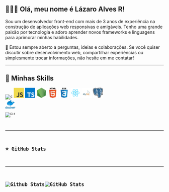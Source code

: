 ## 👨🏼‍💻 Olá, meu nome é Lázaro Alves R!

Sou um desenvolvedor front-end com mais de 3 anos de experiência na construção de aplicações web responsivas e amigáveis. Tenho uma grande paixão por tecnologia e adoro aprender novos frameworks e linguagens para aprimorar minhas habilidades.

💬 Estou sempre aberto a perguntas, ideias e colaborações. Se você quiser discutir sobre desenvolvimento web, compartilhar experiências ou simplesmente trocar informações, não hesite em me contatar!

---

## 🚀 Minhas Skills

<code><img height="32" src="https://cdn.iconscout.com/icon/free/png-512/c-programming-569564.png" alt="c"/></code>
<code><img height="32" src="https://raw.githubusercontent.com/github/explore/80688e429a7d4ef2fca1e82350fe8e3517d3494d/topics/javascript/javascript.png" alt="Javascript"/></code>
<code><img height="32" src="https://raw.githubusercontent.com/github/explore/80688e429a7d4ef2fca1e82350fe8e3517d3494d/topics/typescript/typescript.png" alt="Typescript"/></code>
<code><img height="32" src="https://raw.githubusercontent.com/github/explore/80688e429a7d4ef2fca1e82350fe8e3517d3494d/topics/nodejs/nodejs.png" alt="Nodejs"/></code>
<code><img height="32" src="https://raw.githubusercontent.com/github/explore/80688e429a7d4ef2fca1e82350fe8e3517d3494d/topics/html/html.png" alt="HTML5"/></code>
<code><img height="32" src="https://raw.githubusercontent.com/github/explore/80688e429a7d4ef2fca1e82350fe8e3517d3494d/topics/css/css.png" alt="CSS"/></code>
<code><img height="32" src="https://raw.githubusercontent.com/github/explore/80688e429a7d4ef2fca1e82350fe8e3517d3494d/topics/react/react.png" alt="React"/></code>
<code><img height="32" src="https://raw.githubusercontent.com/github/explore/80688e429a7d4ef2fca1e82350fe8e3517d3494d/topics/mysql/mysql.png" alt="MySQL"/></code>
<code><img height="32" src="https://raw.githubusercontent.com/github/explore/80688e429a7d4ef2fca1e82350fe8e3517d3494d/topics/postgresql/postgresql.png" alt="PostegreSQL"/><code>
<code><img height="32" src="https://raw.githubusercontent.com/github/explore/80688e429a7d4ef2fca1e82350fe8e3517d3494d/topics/docker/docker.png" alt="Docker"/></code>
<code><img height="32" src="https://raw.githubusercontent.com/jmnote/z-icons/master/svg/git.svg" alt="Git"/></code>

---
## ⭐ GitHub Stats
----
![GitHub Stats](https://github-readme-stats.vercel.app/api?username=lazaroalvesr&show_icons=true)
      <img
        align="left"
        src="https://github-readme-stats.vercel.app/api/top-langs/?username=lazaroalvesr&theme=dark&hide_border=false&include_all_commits=true&count_private=true&layout=compact"
        alt="Github Stats"
      />
-----
